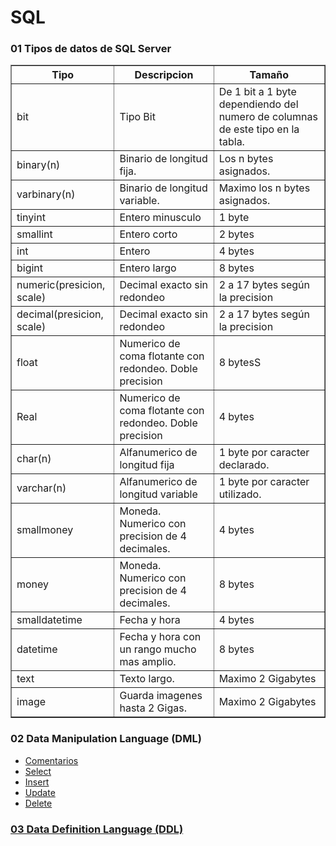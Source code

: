 # SQL

<h3>01 Tipos de datos de SQL Server</h3>
<table border="1">
	<thead>
		<tr>
 			<th>Tipo</th>
 			<th>Descripcion</th>
 			<th>Tamaño</th>
 		</tr>
	</thead>
	<tr>
	 	<td>bit</td>
	 	<td>Tipo Bit</td>
	 	<td>De 1 bit a 1 byte dependiendo del numero de columnas de este tipo en la tabla.</td>
	 </tr>
	 <tr>
	 	<td>binary(n)</td>
	 	<td>Binario de longitud fija. </td>
	 	<td>Los n bytes asignados.</td>
	 </tr>
	 <tr>
	 	<td>varbinary(n)</td>
	 	<td>Binario de longitud variable. </td>
	 	<td>Maximo los n bytes asignados.</td>
	 </tr>
	 <tr>
	 	<td>tinyint</td>
	 	<td>Entero minusculo</td>
	 	<td>1 byte</td>
	 </tr>
	 <tr>
	 	<td>smallint</td>
	 	<td>Entero corto</td>
	 	<td>2 bytes</td>
	 </tr>
	 <tr>
	 	<td>int</td>
	 	<td>Entero</td>
	 	<td>4 bytes</td>
	 </tr>
	 <tr>
	 	<td>bigint</td>
	 	<td>Entero largo</td>
	 	<td>8 bytes</td>
	 </tr>
	 <tr>
	 	<td>numeric(presicion, scale)</td>
	 	<td>Decimal exacto sin redondeo</td>
	 	<td>2 a 17 bytes según la precision</td>
	 </tr>
	 <tr>
	 	<td>decimal(presicion, scale)</td>
	 	<td>Decimal exacto sin redondeo</td>
	 	<td>2 a 17 bytes según la precision</td>
	 </tr>
	 <tr>
	 	<td>float</td>
	 	<td>Numerico de coma flotante con redondeo. Doble precision</td>
	 	<td>8 bytesS</td>
	 </tr>
	 <tr>
	 	<td>Real</td>
	 	<td>Numerico de coma flotante con redondeo. Doble precision</td>
	 	<td>4 bytes</td>
	 </tr>
	 <tr>
	 	<td>char(n)</td>
	 	<td>Alfanumerico de longitud fija</td>
	 	<td>1 byte por caracter declarado.</td>
	 </tr>
	 <tr>
	 	<td>varchar(n)</td>
	 	<td>Alfanumerico de longitud variable</td>
	 	<td>1 byte por caracter utilizado.</td>
	 </tr>
	 <tr>
	 	<td>smallmoney</td>
	 	<td>Moneda. Numerico con precision de 4 decimales.</td>
	 	<td>4 bytes</td>
	 </tr>
	 <tr>
	 	<td>money</td>
	 	<td>Moneda. Numerico con precision de 4 decimales.</td>
	 	<td>8 bytes</td>
	 </tr>
	 <tr>
	 	<td>smalldatetime</td>
	 	<td>Fecha y hora</td>
	 	<td>4 bytes</td>
	 </tr>
	 <tr>
	 	<td>datetime</td>
	 	<td>Fecha y hora con un rango mucho mas amplio.</td>
	 	<td>8 bytes</td>
	 </tr>
	  <tr>
	 	<td>text</td>
	 	<td>Texto largo.</td>
	 	<td>Maximo 2 Gigabytes</td>
	 </tr>
	 <tr>
	 	<td>image</td>
	 	<td>Guarda imagenes hasta 2 Gigas.</td>
	 	<td>Maximo 2 Gigabytes</td>
	 </tr>
</table>

<h3>02 Data Manipulation Language (DML)</h3>
<ul>
 <li><a href="https://github.com/Mablenn/Transact-SQL/blob/main/01_Data_Manipulation_Language/comentarios.sql">Comentarios</></li>
 <li><a href="https://github.com/Mablenn/Transact-SQL/blob/main/01_Data_Manipulation_Language/select.sql">Select</li>
 <li><a href="https://github.com/Mablenn/Transact-SQL/blob/main/01_Data_Manipulation_Language/insert.sql">Insert</li>
 <li><a href="https://github.com/Mablenn/Transact-SQL/blob/main/01_Data_Manipulation_Language/update.sql">Update</></li>
 <li><a href="https://github.com/Mablenn/Transact-SQL/blob/main/01_Data_Manipulation_Language/delete.sql">Delete</></li>
 </ul>

<h3>03 Data Definition Language (DDL)</h3>
<ul>
  
</ul>
